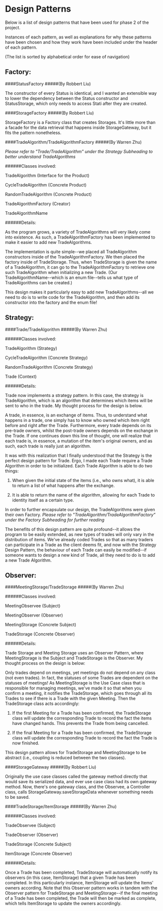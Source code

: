 # Design Patterns

Below is a list of design patterns that have been used for phase 2 of the project. 

Instances of each pattern, as well as explanations for why these patterns have been chosen and how they work have been included under the header of each pattern.

(The list is sorted by alphabetical order for ease of navigation)




## Factory:

####StatusFactory
#####(By Robbert Liu)

The constructor of every Status is identical, and I wanted an extensible way to lower the dependency between the Status constructor and StatusStorage, which only needs to access Stati after they are created.

####StorageFactory
#####(By Robbert Liu)

StorageFactory is a Factory class that creates Storages. It's little more than a facade for the data retrieval that happens inside StorageGateway, but it fits the pattern nonetheless.

####TradeAlgorithm/TradeAlgorithmFactory
#####(By Warren Zhu)

*Please refer to "Trade/TradeAlgorithm" under the Strategy Subheading to better understand TradeAlgorithms*


######Classes involved:

TradeAlgorithm (Interface for the Product)

CycleTradeAlgorithm (Concrete Product)

RandomTradeAlgorithm (Concrete Product)

TradeAlgorithmFactory (Creator)

TradeAlgorithmName

######Details:

As the program grows, a variety of TradeAlgorithms will very likely come into existence. As such, a TradeAlgorithmFactory has been implemented to make it easier to add new TradeAlgorithms.

The implementation is quite simple--we placed all TradeAlgorithm constructors inside of the TradeAlgorithmFactory. We then placed the factory inside of TradeStorage. Thus, when TradeStorage is given the name of a TradeAlgorithm, it can go to the TradeAlgorithmFactory to retrieve one such TradeAlgorithm when initializing a new Trade. (Our TradeAlgorithmName--which is an enum file--tells us what type of TradeAlgorithms can be created.)

This design makes it particularly easy to add new TradeAlgorithms--all we need to do is to write code for the TradeAlgorithm, and then add its constructor into the factory and the enum file!




## Strategy:

####Trade/TradeAlgorithm
#####(By Warren Zhu)

######Classes involved:

TradeAlgorithm (Strategy)

CycleTradeAlgorithm (Concrete Strategy)

RandomTradeAlgorithm (Concrete Strategy)

Trade (Context)

######Details:

Trade now implements a strategy pattern. In this case, the strategy is TradeAlgorithm, which is an algorithm that determines which items will be sent to who in the trade. My thought process for the design is below.

A trade, in essence, is an exchange of items. Thus, to understand what happens in a trade, one simply has to know who owned which item right before and right after the Trade. Furthermore, every trade depends on its pre-trade owners, whilst the post-trade owners depends on the exchange in the Trade. If one continues down this line of thought, one will realize that each trade is, in essence, a mutation of the item's original owners, and as such, each trade is really just an algorithm.

It was with this realization that I finally understood that the Strategy is the perfect design pattern for Trade. Ergo, I made each Trade require a Trade Algorithm in order to be initialized. Each Trade Algorithm is able to do two things:

1) When given the initial state of the items (i.e., who owns what), it is able to return a list of what happens after the exchange.

2) It is able to return the name of the algorithm, allowing for each Trade to identity itself as a certain type.

In order to further encapsulate our design, the TradeAlgorithms were given their own Factory. *Please refer to "TradeAlgorithm/TradeAlgorithmFactory" under the Factory Subheading for further reading*

The benefits of this design pattern are quite profound--it allows the program to be easily extended, as new types of trades will only vary in the distribution of items. We've already coded Trades so that as many traders can participate in a Trade as the client deems fit, and now with the Strategy Design Pattern, the behaviour of each Trade can easily be modified--if someone wants to design a new kind of Trade, all they need to do is to add a new Trade Algorithm.




## Observer:

####MeetingStorage/TradeStorage
#####(By Warren Zhu)

######Classes involved:

MeetingObservee (Subject)

MeetingObserver (Observer)

MeetingStorage (Concrete Subject)

TradeStorage (Concrete Observer)

######Details:

Trade Storage and Meeting Storage uses an Observer Pattern, where MeetingStorage is the Subject and TradeStorage is the Observer. My thought process on the design is below:

Only trades depend on meetings, yet meetings do not depend on any class (not even trades). In fact, the statuses of some Trades are dependent on the statuses of meetings! As MeetingStorage is the Use Case class that is responsible for managing meetings, we've made it so that when you confirm a meeting, it notifies the TradeStorage, which goes through all its Trades to see if there is a Trade with the given Meeting. Then the TradeStorage class acts accordingly:

1) If the first Meeting for a Trade has been confirmed, the TradeStorage class will update the corresponding Trade to record the fact the items have changed hands. This prevents the Trade from being cancelled.

2) If the final Meeting for a Trade has been confirmed, the TradeStorage class will update the corresponding Trade to record the fact the Trade is now finished.

This design pattern allows for TradeStorage and MeetingStorage to be abstract (i.e., coupling is reduced between the two classes).

####StorageGateway
#####(By Robbert Liu)

Originally the use case classes called the gateway method directly that would save its serialized data, and ever use case class had its own gateway method. Now, there's one gateway class, and the Observee, a Controller class, calls StorageGateway.saveStorageData whenever something needs to be saved.

####TradeStorage/ItemStorage
#####(By Warren Zhu)

######Classes involved:

TradeObservee (Subject)

TradeObserver (Observer)

TradeStorage (Concrete Subject)

ItemStorage (Concrete Observer)

######Details:

Once a Trade has been completed, TradeStorage will automatically notify its observers (in this case, ItemStorage) that a given Trade has been completed. In this particularly instance, ItemStorage will update the Items' owners according. Note that this Observer pattern works in tandem with the Observer pattern for TradeStorage and MeetingStorage--if the final meeting of a Trade has been completed, the Trade will then be marked as complete, which tells ItemStorage to update the owners accordingly.